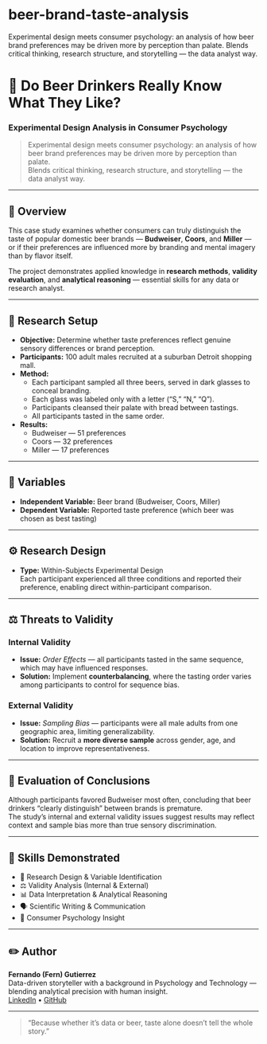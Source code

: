 # beer-brand-taste-analysis
Experimental design meets consumer psychology: an analysis of how beer brand preferences may be driven more by perception than palate. Blends critical thinking, research structure, and storytelling — the data analyst way.

# 🍺 Do Beer Drinkers Really Know What They Like?  
### Experimental Design Analysis in Consumer Psychology  

> Experimental design meets consumer psychology: an analysis of how beer brand preferences may be driven more by perception than palate.  
> Blends critical thinking, research structure, and storytelling — the data analyst way.  

---

## 🧠 Overview  
This case study examines whether consumers can truly distinguish the taste of popular domestic beer brands — **Budweiser**, **Coors**, and **Miller** — or if their preferences are influenced more by branding and mental imagery than by flavor itself.  

The project demonstrates applied knowledge in **research methods**, **validity evaluation**, and **analytical reasoning** — essential skills for any data or research analyst.  

---

## 🧪 Research Setup  
- **Objective:** Determine whether taste preferences reflect genuine sensory differences or brand perception.  
- **Participants:** 100 adult males recruited at a suburban Detroit shopping mall.  
- **Method:**  
  - Each participant sampled all three beers, served in dark glasses to conceal branding.  
  - Each glass was labeled only with a letter (“S,” “N,” “Q”).  
  - Participants cleansed their palate with bread between tastings.  
  - All participants tasted in the same order.  
- **Results:**  
  - Budweiser — 51 preferences  
  - Coors — 32 preferences  
  - Miller — 17 preferences  

---

## 🔬 Variables  
- **Independent Variable:** Beer brand (Budweiser, Coors, Miller)  
- **Dependent Variable:** Reported taste preference (which beer was chosen as best tasting)  

---

## ⚙️ Research Design  
- **Type:** Within-Subjects Experimental Design  
Each participant experienced all three conditions and reported their preference, enabling direct within-participant comparison.  

---

## ⚖️ Threats to Validity  

### Internal Validity  
- **Issue:** *Order Effects* — all participants tasted in the same sequence, which may have influenced responses.  
- **Solution:** Implement **counterbalancing**, where the tasting order varies among participants to control for sequence bias.  

### External Validity  
- **Issue:** *Sampling Bias* — participants were all male adults from one geographic area, limiting generalizability.  
- **Solution:** Recruit a **more diverse sample** across gender, age, and location to improve representativeness.  

---

## 💭 Evaluation of Conclusions  
Although participants favored Budweiser most often, concluding that beer drinkers “clearly distinguish” between brands is premature.  
The study’s internal and external validity issues suggest results may reflect context and sample bias more than true sensory discrimination.  

---

## 🧩 Skills Demonstrated  
- 🧪 Research Design & Variable Identification  
- ⚖️ Validity Analysis (Internal & External)  
- 📊 Data Interpretation & Analytical Reasoning  
- 🗣️ Scientific Writing & Communication  
- 🧍 Consumer Psychology Insight  

---

## ✏️ Author  
**Fernando (Fern) Gutierrez**  
Data-driven storyteller with a background in Psychology and Technology — blending analytical precision with human insight.  
[LinkedIn](https://www.linkedin.com/in/fernando-gutierrez/) • [GitHub](https://github.com/)  

---

> “Because whether it’s data or beer, taste alone doesn’t tell the whole story.”
